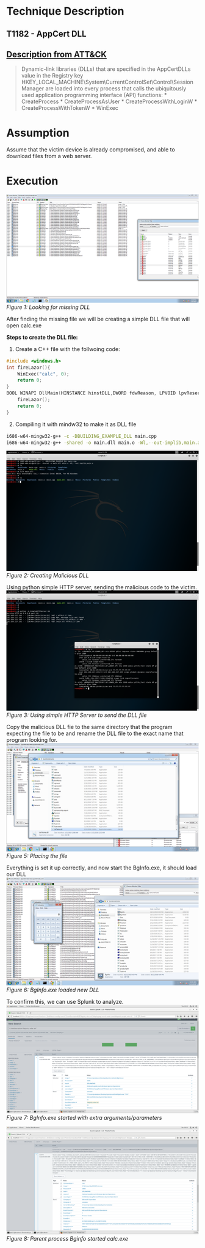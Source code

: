 <h1>Technique Description</h1>
<h2>T1182 - AppCert DLL</h2>
<h2><a href="https://attack.mitre.org/techniques/T1182/">Description from ATT&CK</a></h2>
<blockquote>
 Dynamic-link libraries (DLLs) that are specified in the AppCertDLLs value in the Registry key HKEY_LOCAL_MACHINE\System\CurrentControlSet\Control\Session Manager are loaded into every process that calls the ubiquitously used application programming interface (API) functions:
   * CreateProcess
  * CreateProcessAsUser
  * CreateProcessWithLoginW
  * CreateProcessWithTokenW
  * WinExec
</blockquote>

<h1>Assumption</h1>
Assume that the victim device is already compromised, and able to download files from a web server.

<h1>Execution</h1>

![alt text](https://github.com/iamSoruban/group9_mitre_testcases/blob/iamSoruban-patch-1/Finding%20the%20missing%20DLL%20name.png)
*Figure 1: Looking for missing DLL*

After finding the missing file we will be creating a simple DLL file that will open calc.exe

__Steps to create the DLL file:__
1. Create a C++ file with the follwoing code:
```c++
#include <windows.h>
int fireLazor(){
    WinExec("calc", 0);
    return 0;
}
BOOL WINAPI DllMain(HINSTANCE hinstDLL,DWORD fdwReason, LPVOID lpvReserved){
    fireLazor();
    return 0;
}
```
2. Compiling it with mindw32 to make it as DLL file
```bash
i686-w64-mingw32-g++ -c -DBUILDING_EXAMPLE_DLL main.cpp
i686-w64-mingw32-g++ -shared -o main.dll main.o -Wl,--out-implib,main.a
```
![alt text](https://github.com/iamSoruban/group9_mitre_testcases/blob/iamSoruban-patch-1/Creating%20Malicious%20DLL.png)
*Figure 2: Creating Malicious DLL*

Using python simple HTTP server, sending the malicious code to the victim.
![alt text](https://github.com/iamSoruban/group9_mitre_testcases/blob/iamSoruban-patch-1/Using%20simple%20HTTP%20Server%20to%20send%20the%20DLL%20file.png)
*Figure 3: Using simple HTTP Server to send the DLL file*



Copy the malicious DLL fie to the same directory that the program expecting the file to be and rename the DLL file to the exact name that program looking for.
![alt text](https://github.com/iamSoruban/group9_mitre_testcases/blob/iamSoruban-patch-1/Placing%20the%20Injected%20DLL%20with%20the%20same%20name%20as%20misisng%20DLL%20in%20the%20same%20path.png)
*Figure 5: Placing the file*

Everything is set it up correctly, and now start the BgInfo.exe, it should load our DLL
![alt text](https://github.com/iamSoruban/group9_mitre_testcases/blob/iamSoruban-patch-1/Injected%20DLL%20execution.png)
*Figure 6: BgInfo.exe loaded new DLL*



To confirm this, we can use Splunk to analyze.
![alt text](https://github.com/iamSoruban/group9_mitre_testcases/blob/iamSoruban-patch-1/BGInfo-exe%20started%20with%20extra%20args.png)
*Figure 7: BgInfo.exe started with extra arguments/parameters*

![alt text](https://github.com/iamSoruban/group9_mitre_testcases/blob/iamSoruban-patch-1/Parent%20process%20Bginfo%20started%20calc-exe.png)
*Figure 8: Parent process Bginfo started calc.exe*
